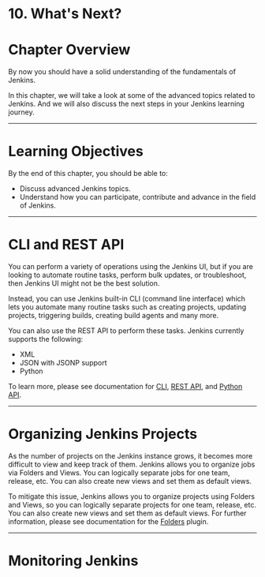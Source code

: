 # 10. What's Next?

# Chapter Overview

By now you should have a solid understanding of the fundamentals of Jenkins.

In this chapter, we will take a look at some of the advanced topics related to Jenkins. And we will also discuss the next steps in your Jenkins learning journey.

---

# Learning Objectives

By the end of this chapter, you should be able to:

* Discuss advanced Jenkins topics.
* Understand how you can participate, contribute and advance in the field of Jenkins.

---

# CLI and REST API

You can perform a variety of operations using the Jenkins UI, but if you are looking to automate routine tasks, perform bulk updates, or troubleshoot, then Jenkins UI might not be the best solution.

Instead, you can use Jenkins built-in CLI (command line interface) which lets you automate many routine tasks such as creating projects, updating projects, triggering builds, creating build agents and many more.

You can also use the REST API to perform these tasks. Jenkins currently supports the following:

* XML
* JSON with JSONP support
* Python

To learn more, please see documentation for [CLI](https://www.jenkins.io/doc/book/managing/cli/), [REST API](https://wiki.jenkins.io/display/JENKINS/Remote+access+API), and [Python API](https://github.com/pycontribs/jenkinsapi/blob/master/doc/source/index.rst). 

---

# Organizing Jenkins Projects

As the number of projects on the Jenkins instance grows, it becomes more difficult to view and keep track of them. Jenkins allows you to organize jobs via Folders and Views. You can logically separate jobs for one team, release, etc. You can also create new views and set them as default views.

To mitigate this issue, Jenkins allows you to organize projects using Folders and Views, so you can logically separate projects for one team, release, etc. You can also create new views and set them as default views. For further information, please see documentation for the [Folders](https://plugins.jenkins.io/cloudbees-folder/) plugin.

---

 # Monitoring Jenkins
 
 








